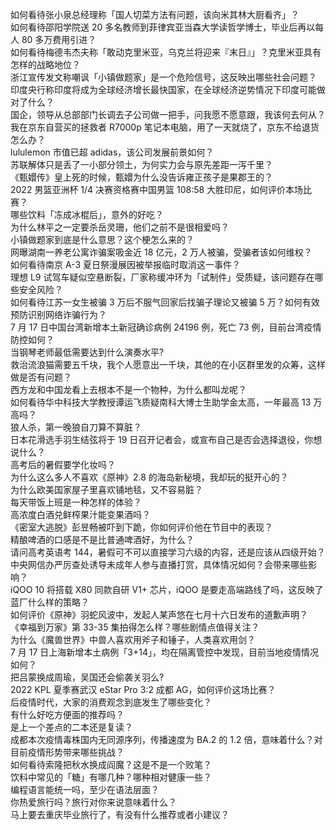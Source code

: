 如何看待张小泉总经理称「国人切菜方法有问题，该向米其林大厨看齐」？  
如何看待邵阳学院送 20 多名教师到菲律宾亚当森大学读哲学博士，毕业后再以每人 80 多万费用引进？  
如何看待梅德韦杰夫称「敢动克里米亚，乌克兰将迎来『末日』」？克里米亚具有怎样的战略地位？  
浙江宣传发文称嘲讽「小镇做题家」是一个危险信号，这反映出哪些社会问题？  
印度央行称印度将成为全球经济增长最快国家，在全球经济逆势情况下印度可能做对了什么？  
国企，领导从总部部门长调去子公司做一把手，问我愿不愿意跟，我该何去何从？  
我在京东自营买的拯救者 R7000p 笔记本电脑，用了一天就烧了，京东不给退货怎么办？  
lululemon 市值已超 adidas，该公司发展前景如何？  
苏联解体只是丢了一小部分领土，为何实力会与原先差距一泻千里？  
《甄嬛传》皇上死的时候，甄嬛为什么没告诉雍正孩子是果郡王的？  
2022 男篮亚洲杯 1/4 决赛资格赛中国男篮 108:58 大胜印尼，如何评价本场比赛？  
哪些饮料「冻成冰棍后」，意外的好吃？  
为什么林平之一定要杀岳灵珊，他们之前不是很相爱吗？  
小镇做题家到底是什么意思？这个梗怎么来的？  
网曝湖南一养老公寓诈骗案吸金近 18 亿元，2 万人被骗，受骗者该如何维权？  
如何看待南京 A-3 夏日祭漫展因被举报临时取消这一事件？  
理想 L9 试驾车疑似空悬断裂，厂家称缓冲环为「试制件」受质疑，该问题存在哪些安全风险？  
如何看待江苏一女生被骗 3 万后不服气回家后找骗子理论又被骗 5 万？如何有效预防识别网络诈骗行为？  
7 月 17 日中国台湾新增本土新冠确诊病例 24196 例，死亡 73 例，目前台湾疫情防控如何？  
当钢琴老师最低需要达到什么演奏水平?  
救治流浪猫需要五千块，我个人愿意出一千块，其他的在小区群里发的众筹，这样做是否有问题？  
西方龙和中国龙看上去根本不是一个物种，为什么都叫龙呢？  
如何看待华中科技大学教授谭运飞质疑南科大博士生助学金太高，一年最高 13 万高吗？  
狼人杀，第一晚狼自刀算不算脏？  
日本花滑选手羽生结弦将于 19 日召开记者会，或宣布自己是否会选择退役，你想说什么？  
高考后的暑假要学化妆吗？  
为什么这么多人不喜欢《原神》2.8 的海岛新秘境，我却玩的挺开心的？  
为什么欧美国家屋子里喜欢铺地毯，又不容易脏？  
每天带饭上班是一种怎样的体验？  
高浓度白酒兑鲜榨果汁能变果酒吗？  
《密室大逃脱》彭昱畅被吓到下跪，你如何评价他在节目中的表现？  
精酿啤酒的口感是不是比普通啤酒好，为什么？  
请问高考英语考 144，暑假可不可以直接学习六级的内容，还是应该从四级开始？  
中央网信办严厉查处诱导未成年人参与直播打赏，具体情况如何？会带来哪些影响？  
iQOO 10 将搭载 X80 同款自研 V1+ 芯片，iQOO 是要走高端路线了吗，这反映了蓝厂什么样的策略？  
如何评价《原神》羽蛇风波中，发起人某声悠在七月十六日发布的道歉声明？  
《幸福到万家》第 33-35 集拍得怎么样？哪些剧情点值得关注？  
为什么《魔兽世界》中兽人喜欢用斧子和锤子，人类喜欢用剑？  
7 月 17 日上海新增本土病例「3+14」，均在隔离管控中发现，目前当地疫情情况如何？  
把吕蒙换成周瑜，吴国还会偷袭关羽么?  
2022 KPL 夏季赛武汉 eStar Pro 3:2 成都 AG，如何评价这场比赛？  
后疫情时代，大家的消费观念到底发生了哪些变化？  
有什么好吃方便面的推荐吗？  
是上一个差点的二本还是复读？  
成都本次疫情毒株国内无同源序列，传播速度为 BA.2 的 1.2 倍，意味着什么？对目前疫情形势带来哪些挑战？  
如何看待索隆把秋水换成阎魔？这是不是一个败笔？  
饮料中常见的「糖」有哪几种？哪种相对健康一些？  
编程语言能统一吗，至少在语法层面？  
你热爱旅行吗？旅行对你来说意味着什么？  
马上要去重庆毕业旅行了，有没有什么推荐或者小建议？  
